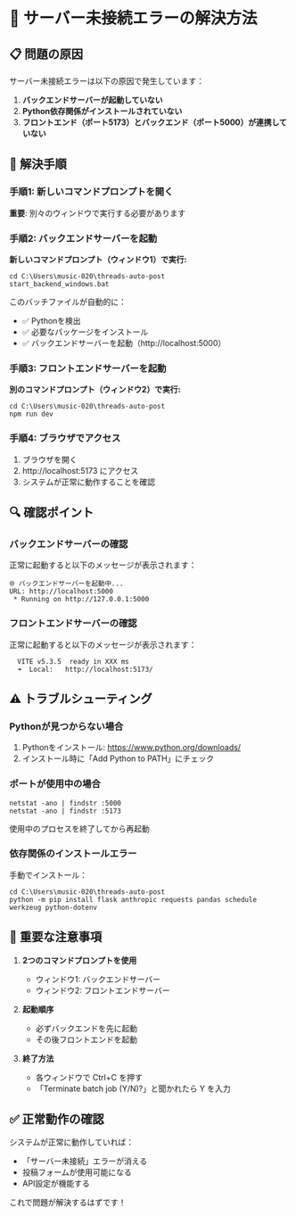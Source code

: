 # 🔧 サーバー未接続エラーの解決方法

## 📋 問題の原因

サーバー未接続エラーは以下の原因で発生しています：

1. **バックエンドサーバーが起動していない**
2. **Python依存関係がインストールされていない**
3. **フロントエンド（ポート5173）とバックエンド（ポート5000）が連携していない**

## 🚀 解決手順

### 手順1: 新しいコマンドプロンプトを開く

**重要**: 別々のウィンドウで実行する必要があります

### 手順2: バックエンドサーバーを起動

**新しいコマンドプロンプト（ウィンドウ1）で実行:**

```batch
cd C:\Users\music-020\threads-auto-post
start_backend_windows.bat
```

このバッチファイルが自動的に：
- ✅ Pythonを検出
- ✅ 必要なパッケージをインストール
- ✅ バックエンドサーバーを起動（http://localhost:5000）

### 手順3: フロントエンドサーバーを起動

**別のコマンドプロンプト（ウィンドウ2）で実行:**

```batch
cd C:\Users\music-020\threads-auto-post
npm run dev
```

### 手順4: ブラウザでアクセス

1. ブラウザを開く
2. http://localhost:5173 にアクセス
3. システムが正常に動作することを確認

## 🔍 確認ポイント

### バックエンドサーバーの確認

正常に起動すると以下のメッセージが表示されます：

```
🌐 バックエンドサーバーを起動中...
URL: http://localhost:5000
 * Running on http://127.0.0.1:5000
```

### フロントエンドサーバーの確認

正常に起動すると以下のメッセージが表示されます：

```
  VITE v5.3.5  ready in XXX ms
  ➜  Local:   http://localhost:5173/
```

## ⚠️ トラブルシューティング

### Pythonが見つからない場合

1. Pythonをインストール: https://www.python.org/downloads/
2. インストール時に「Add Python to PATH」にチェック

### ポートが使用中の場合

```batch
netstat -ano | findstr :5000
netstat -ano | findstr :5173
```

使用中のプロセスを終了してから再起動

### 依存関係のインストールエラー

手動でインストール：
```batch
cd C:\Users\music-020\threads-auto-post
python -m pip install flask anthropic requests pandas schedule werkzeug python-dotenv
```

## 📌 重要な注意事項

1. **2つのコマンドプロンプトを使用**
   - ウィンドウ1: バックエンドサーバー
   - ウィンドウ2: フロントエンドサーバー

2. **起動順序**
   - 必ずバックエンドを先に起動
   - その後フロントエンドを起動

3. **終了方法**
   - 各ウィンドウで Ctrl+C を押す
   - 「Terminate batch job (Y/N)?」と聞かれたら Y を入力

## ✅ 正常動作の確認

システムが正常に動作していれば：
- 「サーバー未接続」エラーが消える
- 投稿フォームが使用可能になる
- API設定が機能する

これで問題が解決するはずです！
